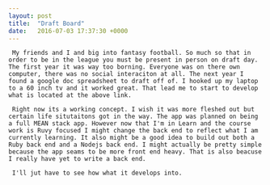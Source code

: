```yaml
---
layout: post
title:  "Draft Board"
date:   2016-07-03 17:37:30 +0000
---
```





     My friends and I and big into fantasy football. So much so that in order to be in the league you must be present in person on draft day.  The first year it was way too borning. Everyone was on there own computer, there was no social interaciton at all. The next year I found a google doc spreadsheet to draft off of. I hooked up my laptop to a 60 inch tv and it worked great. That lead me to start to develop what is located at the above link. 
   
     Right now its a working concept. I wish it was more fleshed out but certain life situtaitons got in the way. The app was planned on being a full MEAN stack app. However now that I'm in Learn and the course work is Ruvy focused I might change the back end to reflect what I am currently learning. It also might be a good idea to build out both a Ruby back end and a Nodejs back end. I might actually be pretty simple because the app seams to be more front end heavy. That is also beacuse I really have yet to write a back end. 
     
     I'll jut have to see how what it develops into.
     
                    
                                        
